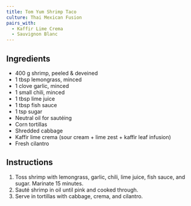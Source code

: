 ```yaml
---
title: Tom Yum Shrimp Taco
culture: Thai Mexican Fusion
pairs_with:
  - Kaffir Lime Crema
  - Sauvignon Blanc
---
```


## Ingredients
- 400 g shrimp, peeled & deveined
- 1 tbsp lemongrass, minced
- 1 clove garlic, minced
- 1 small chili, minced
- 1 tbsp lime juice
- 1 tbsp fish sauce
- 1 tsp sugar
- Neutral oil for sautéing
- Corn tortillas
- Shredded cabbage
- Kaffir lime crema (sour cream + lime zest + kaffir leaf infusion)
- Fresh cilantro

## Instructions
1. Toss shrimp with lemongrass, garlic, chili, lime juice, fish sauce, and sugar. Marinate 15 minutes.
2. Sauté shrimp in oil until pink and cooked through.
3. Serve in tortillas with cabbage, crema, and cilantro.
